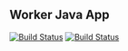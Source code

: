 ## Worker Java App

[![Build Status](http://34.70.183.210:8080/buildStatus/icon?job=instavote%2Fworker-build&subject=Build&color=blue)](http://34.70.183.210:8080/job/instavote/job/worker-build/)
[![Build Status](http://34.70.183.210:8080/buildStatus/icon?job=instavote%2Fworker-test&subject=UnitTest&color=pink)](http://34.70.183.210:8080/job/instavote/job/worker-test/)
